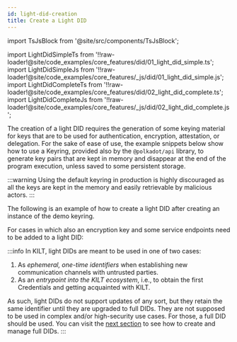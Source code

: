 ```yaml
---
id: light-did-creation
title: Create a Light DID
---
```


import TsJsBlock from '@site/src/components/TsJsBlock';

import LightDidSimpleTs from '!!raw-loader!@site/code_examples/core_features/did/01_light_did_simple.ts';
import LightDidSimpleJs from '!!raw-loader!@site/code_examples/core_features/_js/did/01_light_did_simple.js';
import LightDidCompleteTs from '!!raw-loader!@site/code_examples/core_features/did/02_light_did_complete.ts';
import LightDidCompleteJs from '!!raw-loader!@site/code_examples/core_features/_js/did/02_light_did_complete.js';

The creation of a light DID requires the generation of some keying material for keys that are to be used for authentication, encryption, attestation, or delegation.
For the sake of ease of use, the example snippets below show how to use a Keyring, provided also by the `@polkadot/api` library, to generate key pairs that are kept in memory and disappear at the end of the program execution, unless saved to some persistent storage.

:::warning
Using the default keyring in production is highly discouraged as all the keys are kept in the memory and easily retrievable by malicious actors.
:::

The following is an example of how to create a light DID after creating an instance of the demo keyring.

<TsJsBlock tsSnippet={LightDidSimpleTs} jsSnippet={LightDidSimpleJs} />

For cases in which also an encryption key and some service endpoints need to be added to a light DID:

<TsJsBlock tsSnippet={LightDidCompleteTs} jsSnippet={LightDidCompleteJs} />

:::info
In KILT, light DIDs are meant to be used in one of two cases:

1. As *ephemeral, one-time identifiers* when establishing new communication channels with untrusted parties.
2. As an *entrypoint into the KILT ecosystem*, i.e., to obtain the first Credentials and getting acquainted with KILT.

As such, light DIDs do not support updates of any sort, but they retain the same identifier until they are upgraded to full DIDs.
They are not supposed to be used in complex and/or high-security use cases.
For those, a full DID should be used.
You can visit the [next section](./02_full_did_creation.md) to see how to create and manage full DIDs.
:::
